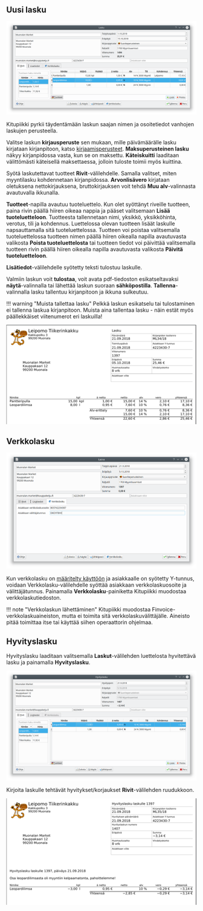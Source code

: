 ## Uusi lasku

![](uusi.png)

Kitupiikki pyrkii täydentämään laskun saajan nimen ja osoitetiedot vanhojen laskujen perusteella.

Valitse laskun **kirjausperuste** sen mukaan, mille päivämäärälle lasku kirjataan kirjanpitoon, katso [kirjaamisperusteet](/kirjanpito/#kirjaamisperusteet). **Maksuperusteinen lasku** näkyy kirjanpidossa vasta, kun se on maksettu. **Käteiskuitti** laaditaan välittömästi käteisellä maksettaessa, jolloin tuloste toimii myös kuittina.

Syötä laskutettavat tuotteet **Rivit**-välilehdelle. Samalla valitset, miten myyntilasku kohdennetaan kirjanpidossa. **Arvonlisävero** kirjataan oletuksena nettokirjauksena, bruttokirjauksen voit tehdä **Muu alv**-valinnasta avautuvalla ikkunalla.

**Tuotteet**-napilla avautuu tuoteluettelo. Kun olet syöttänyt riveille tuotteen, paina rivin päällä hiiren oikeaa nappia ja pääset valitsemaan **Lisää tuoteluetteloon**. Tuotteesta tallennetaan nimi, yksikkö, yksikköhinta, verotus, tili ja kohdennus. Luettelossa olevan tuotteen lisäät laskulle napsauttamalla sitä tuoteluettelossa. Tuotteen voi poistaa valitsemalla tuoteluettelossa tuotteen nimen päällä hiiren oikealla napilla avautuvasta valikosta **Poista tuoteluettelosta** tai tuotteen tiedot voi päivittää valitsemalla tuotteen rivin päällä hiiren oikealla napilla avautuvasta valikosta **Päivitä tuoteluetteloon**.

**Lisätiedot**-välilehdelle syötetty teksti tulostuu laskulle.

Valmiin laskun voit **tulostaa**, voit avata pdf-tiedoston esikatseltavaksi **näytä**-valinnalla tai lähettää laskun suoraan **sähköpostilla**. **Tallenna**-valinnalla lasku tallentuu kirjanpitoon ja ikkuna sulkeutuu.

!!! warning "Muista tallettaa lasku"
    Pelkkä laskun esikatselu tai tulostaminen ei tallenna laskua kirjanpitoon. Muista aina tallentaa lasku - näin estät myös päällekkäiset viitenumerot eri laskuilla!

![](lasku.png)

## Verkkolasku

![](verkkolasku.png)

Kun verkkolasku on [määritelty käyttöön](/maaritykset/verkkolasku) ja asiakkaalle on syötetty Y-tunnus, voidaan Verkkolasku-välilehdelle syöttää asiakkaan verkkolaskuosoite ja välittäjätunnus. Painamalla **Verkkolasku**-painiketta Kitupiikki muodostaa verkkolaskutiedoston.

!!! note "Verkkolaskun lähettäminen"
    Kitupiikki muodostaa Finvoice-verkkolaskuaineiston, mutta ei toimita sitä verkkolaskuvälittäjälle. Aineisto pitää toimittaa itse tai käyttää siihen operaattorin ohjelmaa.

## Hyvityslasku

Hyvityslasku laaditaan valitsemalla **Laskut**-välilehden luettelosta hyvitettävä lasku ja painamalla **Hyvityslasku**.

![](hyvityslasku.png)

Kirjoita laskulle tehtävät hyvitykset/korjaukset **Rivit**-välilehden ruudukkoon.

![](hyvitys.png)
